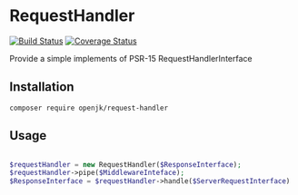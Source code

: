 # RequestHandler

[![Build Status](https://travis-ci.org/jonathankowalski/request-handler.svg?branch=master)](https://travis-ci.org/jonathankowalski/request-handler) [![Coverage Status](https://coveralls.io/repos/github/jonathankowalski/request-handler/badge.svg?branch=master)](https://coveralls.io/github/jonathankowalski/request-handler?branch=master)

Provide a simple implements of PSR-15 RequestHandlerInterface

## Installation

```
composer require openjk/request-handler
```

## Usage

```php

$requestHandler = new RequestHandler($ResponseInterface);
$requestHandler->pipe($MiddlewareInteface);
$ResponseInterface = $requestHandler->handle($ServerRequestInterface)

```
